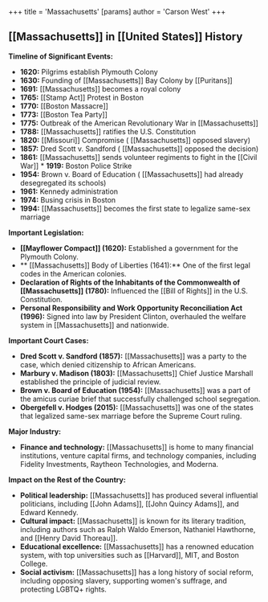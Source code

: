 +++
 title = 'Massachusetts'
[params]
	author = 'Carson West'
+++
## [[Massachusetts]] in [[United States]] History

**Timeline of Significant Events:**

* **1620:** Pilgrims establish Plymouth Colony
* **1630:** Founding of [[Massachusetts]] Bay Colony by [[Puritans]]
* **1691:** [[Massachusetts]] becomes a royal colony
* **1765:** [[Stamp Act]] Protest in Boston
* **1770:** [[Boston Massacre]]
* **1773:** [[Boston Tea Party]]
* **1775:** Outbreak of the American Revolutionary War in [[Massachusetts]]
* **1788:** [[Massachusetts]] ratifies the U.S. Constitution
* **1820:** [[Missouri]] Compromise ( [[Massachusetts]] opposed slavery)
* **1857:** Dred Scott v. Sandford ( [[Massachusetts]] opposed the decision)
* **1861:** [[Massachusetts]] sends volunteer regiments to fight in the [[Civil War]] * **1919:** Boston Police Strike
* **1954:** Brown v. Board of Education ( [[Massachusetts]] had already desegregated its schools)
* **1961:** Kennedy administration
* **1974:** Busing crisis in Boston
* **1994:** [[Massachusetts]] becomes the first state to legalize same-sex marriage

**Important Legislation:**

* **[[Mayflower Compact]] (1620):** Established a government for the Plymouth Colony.
* ** [[Massachusetts]] Body of Liberties (1641):** One of the first legal codes in the American colonies.
* **Declaration of Rights of the Inhabitants of the Commonwealth of [[Massachusetts]] (1780):** Influenced the [[Bill of Rights]] in the U.S. Constitution.
* **Personal Responsibility and Work Opportunity Reconciliation Act (1996):** Signed into law by President Clinton, overhauled the welfare system in [[Massachusetts]] and nationwide.

**Important Court Cases:**

* **Dred Scott v. Sandford (1857):** [[Massachusetts]] was a party to the case, which denied citizenship to African Americans.
* **Marbury v. Madison (1803):** [[Massachusetts]] Chief Justice Marshall established the principle of judicial review.
* **Brown v. Board of Education (1954):** [[Massachusetts]] was a part of the amicus curiae brief that successfully challenged school segregation.
* **Obergefell v. Hodges (2015):** [[Massachusetts]] was one of the states that legalized same-sex marriage before the Supreme Court ruling.

**Major Industry:**

* **Finance and technology:** [[Massachusetts]] is home to many financial institutions, venture capital firms, and technology companies, including Fidelity Investments, Raytheon Technologies, and Moderna.

**Impact on the Rest of the Country:**

* **Political leadership:** [[Massachusetts]] has produced several influential politicians, including [[John Adams]], [[John Quincy Adams]], and Edward Kennedy.
* **Cultural impact:** [[Massachusetts]] is known for its literary tradition, including authors such as Ralph Waldo Emerson, Nathaniel Hawthorne, and [[Henry David Thoreau]].
* **Educational excellence:** [[Massachusetts]] has a renowned education system, with top universities such as [[Harvard]], MIT, and Boston College.
* **Social activism:** [[Massachusetts]] has a long history of social reform, including opposing slavery, supporting women's suffrage, and protecting LGBTQ+ rights.